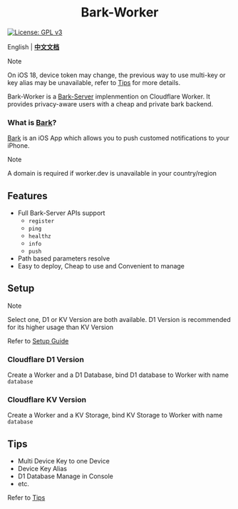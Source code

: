 <p align="center">
    <h1 align="center">Bark-Worker</h1>
</p>

[![License: GPL v3](https://img.shields.io/badge/License-GPLv3-blue.svg)](https://www.gnu.org/licenses/gpl-3.0)

English | **[中文文档](README.zh.md)**

<!-- > [!CAUTION]
> There are bugs in Cloudflare Dashboard for now(2024-07-27), deploy and variables edit are not available, DONOT change anything before Cloudflare fix that. If you want to deploy, use wrangler. -->

> [!NOTE]
> On iOS 18, device token may change, the previous way to use multi-key or key alias may be unavailable, refer to [Tips](doc/tips.md) for more details.

<!-- > [!CAUTION]
> For D1 Alpha Users: On August 1, 2024, D1 alpha databases will stop accepting live SQL queries. See [Migration Guide](https://developers.cloudflare.com/d1/platform/alpha-migration/) -->

Bark-Worker is a [Bark-Server](https://github.com/Finb/bark-server) implenmention on Cloudflare Worker. It provides privacy-aware users with a cheap and private bark backend. 

### What is [Bark](https://github.com/Finb/Bark)?
[Bark](https://github.com/Finb/Bark) is an iOS App which allows you to push customed notifications to your iPhone.

> [!NOTE]
> A domain is required if worker.dev is unavailable in your country/region

## Features
- Full Bark-Server APIs support
    - `register`
    - `ping`
    - `healthz`
    - `info`
    - `push`
- Path based parameters resolve
- Easy to deploy, Cheap to use and Convenient to manage

## Setup

> [!NOTE]
> Select one, D1 or KV Version are both available. D1 Version is recommended for its higher usage than KV Version

<!-- > [!CAUTION]
> After Cloudflare D1 is not in Beta, KV Version maybe deprecated. -->

Refer to [Setup Guide](doc/setup_guide.md)

### Cloudflare D1 Version

Create a Worker and a D1 Database, bind D1 database to Worker with name `database`

### Cloudflare KV Version

Create a Worker and a KV Storage, bind KV Storage to Worker with name `database`

## Tips

- Multi Device Key to one Device
- Device Key Alias
- D1 Database Manage in Console
- etc.

Refer to [Tips](doc/tips.md)
